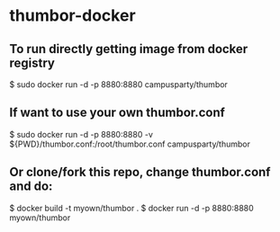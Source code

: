 thumbor-docker
==============

## To run directly getting image from docker registry

  $ sudo docker run -d -p 8880:8880 campusparty/thumbor

## If want to use your own thumbor.conf

  $ sudo docker run -d -p 8880:8880 -v ${PWD}/thumbor.conf:/root/thumbor.conf campusparty/thumbor

## Or clone/fork this repo, change thumbor.conf and do:

  $ docker build -t myown/thumbor .
  $ docker run -d -p 8880:8880 myown/thumbor





